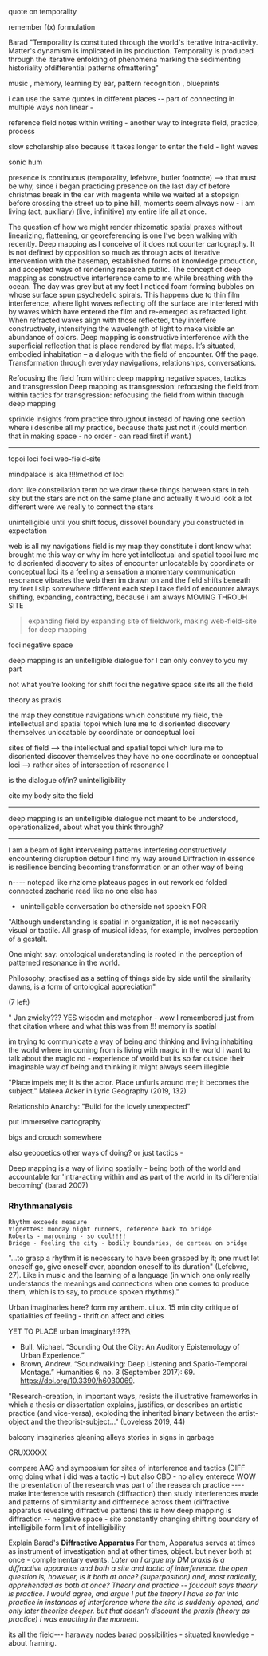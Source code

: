 quote on temporality 

remember f(x) formulation 

Barad "Temporality is constituted through the world's iterative intra-activity. Matter's dynamism is implicated in its production. Temporality is produced through the iterative enfolding of phenomena marking the sedimenting historiality ofdifferential patterns ofmattering"

music , memory, learning by ear, pattern recognition , blueprints 


i can use the same quotes in different places -- part of connecting in multiple ways
non linear - 

reference field notes within writing - another way to integrate field, practice, process

slow scholarship also because it takes longer to enter the field - light waves

sonic hum

presence is continuous (temporality, lefebvre, butler footnote) --> that must be why, since i began practicing presence on the last day of before christmas break in the car with magenta while we waited at a stopsign before crossing the street up to pine hill, moments seem always now - i am living (act, auxiliary) (live, infinitive) my entire life all at once. 



The question of how we might render rhizomatic spatial praxes without linearizing, flattening, or georeferencing is one I’ve been walking with recently. Deep mapping as I conceive of it does not counter cartography. It is not defined by opposition so much as through acts of iterative intervention with the basemap, established forms of knowledge production, and accepted ways of rendering research public.  The concept of deep mapping as constructive interference came to me while breathing with the ocean. The day was grey but at my feet I noticed foam forming bubbles on whose surface spun psychedelic spirals. This happens due to thin film interference, where light waves reflecting off the surface are interfered with by waves which have entered the film and re-emerged as refracted light. When refracted waves align with those reflected, they interfere constructively, intensifying the wavelength of light to make visible an abundance of colors. Deep mapping is constructive interference with the superficial reflection that is place rendered by flat maps. It’s situated, embodied inhabitation – a dialogue with the field of encounter. Off the page. Transformation through everyday navigations, relationships, conversations.



Refocusing the field from within: deep mapping
negative spaces, tactics and transgression
Deep mapping as transgression: refocusing the field from within 
tactics for transgression: refocusing the field from within through deep mapping

sprinkle insights from practice throughout instead of having one section where i describe all my practice, because thats just not it (could mention that in making space - no order - can read first if want.)

---
topoi loci foci
web-field-site


mindpalace is aka !!!!method of loci

dont like constellation term bc we draw these things between stars in teh sky but the stars are not on the same plane and actually it would look a lot different were we really to connect the stars

unintelligible until you shift focus, dissovel boundary you constructed in expectation 

web is all my navigations 
field is my map they constitute
i dont know what brought me this way or why im here
yet
intellectual and spatial topoi lure me to disoriented discovery
to sites of encounter unlocatable by coordinate or conceptual loci 
its a feeling a sensation a momentary communication 
resonance vibrates the web 
then im drawn on and the field shifts beneath my feet i slip somewhere different each step i take 
field of encounter always shifting, expanding, contracting, because i am always MOVING THROUH SITE  

>expanding field by expanding site of fieldwork, making web-field-site for deep mapping 

foci negative space 

deep mapping is an unitelligible dialogue
for I can only convey to you my part

not what you're looking for
shift foci 
the negative space 
site
its all the field 

theory as praxis


the map they constitue  navigations which constitute 
my field, the intellectual and spatial topoi which lure me to 
disoriented discovery themselves unlocatable by coordinate or conceptual loci 


sites of 
field -->  the intellectual and spatial topoi which lure me to disoriented discover 
themselves they have no one coordinate or conceptual 
loci --> rather sites of intersection of resonance I


is the dialogue of/in? unintelligibility 


cite my body site the field 



----

deep mapping is an unitelligible dialogue
not meant to be understood, operationalized, about what you think through? 

-----

I am a beam of light 
intervening patterns
interfering constructively 
encountering disruption 
detour
I find my way around
Diffraction in essence
is resilience 
bending
becoming
transformation or an
other way of being



n----
notepad like rhziome plateaus pages in out rework ed folded connected 
zacharie  read like no one else has

- unintelligable conversation bc otherside not spoekn FOR 



"Although understanding is spatial in organization, it is not 
necessarily visual or tactile. All grasp of musical ideas, for example, 
involves perception of a gestalt.

One might say: ontological understanding is rooted in the 
perception of patterned resonance in the world.

Philosophy, practised as a setting of things side by side until the 
similarity dawns, is a form of ontological appreciation"

(7 left) 


" Jan zwicky??? YES wisodm and metaphor - wow I remembered just from that citation where and what this was from !!! memory is spatial 

im trying to communicate a way of being and thinking and living inhabiting the world
where im coming from is living with magic in the world
i want to talk about the magic 
nd - experience of world
but its so far outside their imaginable way of being and thinking
it might always seem illegible



"Place impels me; it is the actor. Place unfurls around me; it becomes the subject." Maleea Acker in Lyric Geography (2019, 132)

Relationship Anarchy: "Build for the lovely unexpected" 

put immerseive cartography

bigs and crouch somewhere

also geopoetics other ways of doing? or just tactics - 


Deep mapping is a way of living spatially - being both of the world and accountable for 'intra-acting within and as part of the world in its differential becoming' (barad  2007)



### Rhythmanalysis
    Rhythm exceeds measure 
    Vignettes: monday night runners, reference back to bridge 
    Roberts - marooning - so cool!!!! 
    Bridge - feeling the city - bodily boundaries, de certeau on bridge

"...to grasp a rhythm it is necessary to have been grasped by it; one must let oneself go, give oneself over, abandon oneself to its duration" (Lefebvre, 27).
Like in music and the learning of a language (in which one only really understands the meanings and connections when one comes to produce them, which is to say, to produce spoken rhythms)."

Urban imaginaries here? form my anthem. ui ux. 15 min city
critique of spatialities of feeling - thrift on affect and cities



YET TO PLACE
urban imaginary!!???\

- Bull, Michael. “Sounding Out the City: An Auditory Epistemology of Urban Experience.” 
- Brown, Andrew. “Soundwalking: Deep Listening and Spatio-Temporal Montage.” Humanities 6, no. 3 (September 2017): 69. https://doi.org/10.3390/h6030069.



"Research-creation, in important ways, resists the illustrative frameworks in which a thesis or dissertation explains, justifies, or describes an artistic practice (and vice-versa), exploding the inherited binary between the artist-object and the theorist-subject..." (Loveless 2019, 44) 


balcony imaginaries
gleaning alleys
stories in signs in garbage


CRUXXXXX

compare AAG and symposium for sites of interference and tactics (DIFF omg doing what i did was a tactic -) but also CBD - no alley enterece
WOW the presentation of the research was part of the reasearch practice ---- make interference with research (diffraction) then study interferences made and patterns of simmilarity and diffrernece across them (diffractive apparatus revealing diffractive pattens) this is how deep mapping is diffraction
-- negative space - site constantly changing shifting boundary of intelligibile form limit of intelligibility 


Explain Barad's **Diffractive Apparatus** 
For them, Apparatus serves at times as instrument of investigation and at other times, object. but never both at once - complementary events. *Later on I argue my DM praxis is a diffractive apparatus and both a site and tactic of interference. the open question is, however, is it both at once? (superposition) and, most radically, apprehended as both at once? Theory and practice -- foucault says theory is practice. I would agree, and argue I put the theory I have so far into practice in instances of interference where the site is suddenly opened, and only later theorize deeper. but that doesn't discount the praxis (theory as practice) i was enacting in the moment.*

its all the field--- haraway nodes barad possibilities - situated knowledge - about framing. 